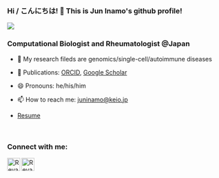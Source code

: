### Hi / こんにちは! 👋 This is Jun Inamo's github profile!

![](https://komarev.com/ghpvc/?username=juninamo&style=flat-square&color=green&label=PROFILE+VIEWS)

### Computational Biologist and Rheumatologist @Japan

- 🧪 My research fileds are genomics/single-cell/autoimmune diseases

- 📄 Publications: [ORCID](https://orcid.org/0000-0002-9927-7936), [Google Scholar](https://scholar.google.com/citations?user=ikxer9AAAAAJ&hl=en)

- 😄 Pronouns: he/his/him

- 📫 How to reach me: juninamo@keio.jp

- [Resume](https://github.com/juninamo/juninamo/blob/main/Resume.pdf)

<br />

### Connect with me:
[<img align="left" alt="Revanth's twtter" width="30px" src="https://raw.githubusercontent.com/rahuldkjain/github-profile-readme-generator/master/src/images/icons/Social/twitter.svg" />](https://twitter.com/InamoJun)
[<img align="left" alt="Revanth's LinkedIn" width="30px" src="https://raw.githubusercontent.com/rahuldkjain/github-profile-readme-generator/master/src/images/icons/Social/linked-in-alt.svg" />](https://www.linkedin.com/in/jun-inamo-8949ba235/)
